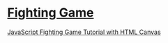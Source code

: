 # [Fighting Game](https://fighting-game-sigma.vercel.app/)

[JavaScript Fighting Game Tutorial with HTML Canvas](https://www.youtube.com/watch?v=vyqbNFMDRGQ)
